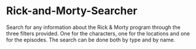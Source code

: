 # Rick-and-Morty-Searcher
Search for any information about the Rick &amp; Morty program through the three filters provided. One for the characters, one for the locations and one for the episodes. The search can be done both by type and by name.
